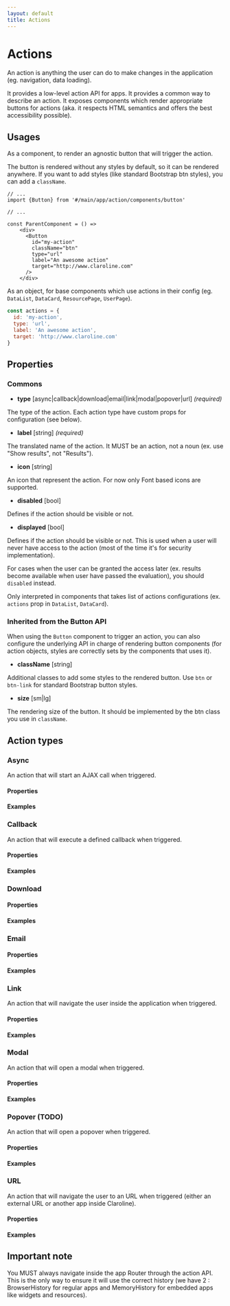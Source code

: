 ```yaml
---
layout: default
title: Actions
---
```


# Actions

An action is anything the user can do to make changes in the application (eg. navigation, data loading).

It provides a low-level action API for apps.
It provides a common way to describe an action.
It exposes components which render appropriate buttons for actions 
(aka. it respects HTML semantics and offers the best accessibility possible).


## Usages

As a component, to render an agnostic button that will trigger the action.

The button is rendered without any styles by default, so it can be rendered anywhere.
If you want to add styles (like standard Bootstrap btn styles), you can add a `className`.

```JSX
// ...
import {Button} from '#/main/app/action/components/button'

// ...

const ParentComponent = () =>
    <div>
      <Button
        id="my-action"
        className="btn"
        type="url"
        label="An awesome action"
        target="http://www.claroline.com"
      />
    </div>

```

As an object, for base components which use actions in their config (eg. `DataList`, `DataCard`, `ResourcePage`, `UserPage`).

```js
const actions = {
  id: 'my-action',
  type: 'url',
  label: 'An awesome action',
  target: 'http://www.claroline.com'
}
```


## Properties

### Commons

- **type** [async\|callback\|download\|email\|link\|modal\|popover\|url] _(required)_

The type of the action. Each action type have custom props for configuration (see below).


- **label** [string] _(required)_

The translated name of the action. It MUST be an action, not a noun (ex. use "Show results", not "Results").


- **icon** [string]

An icon that represent the action. For now only Font based icons are supported.

- **disabled** [bool]

Defines if the action should be visible or not.


- **displayed** [bool]

Defines if the action should be visible or not.
This is used when a user will never have access to the action (most of the time it's for security implementation).

For cases when the user can be granted the access later (ex. results become available when user have passed the evaluation), you should `disabled` instead. 

Only interpreted in components that takes list of actions configurations (ex. `actions` prop in `DataList`, `DataCard`).


### Inherited from the Button API
When using the `Button` component to trigger an action, you can also configure the underlying API
in charge of rendering button components (for action objects, styles are correctly sets by the components that uses it).

- **className** [string]

Additional classes to add some styles to the rendered button. Use `btn` or `btn-link` for standard Bootstrap button styles.

- **size** [sm|lg]

The rendering size of the button. It should be implemented by the btn class you use in `className`.


## Action types

### Async
An action that will start an AJAX call when triggered.

#### Properties

#### Examples


### Callback
An action that will execute a defined callback when triggered.

#### Properties

#### Examples


### Download

#### Properties

#### Examples


### Email

#### Properties

#### Examples


### Link
An action that will navigate the user inside the application when triggered.

#### Properties

#### Examples


### Modal
An action that will open a modal when triggered.

#### Properties

#### Examples


### Popover (TODO)
An action that will open a popover when triggered.

#### Properties

#### Examples


### URL
An action that will navigate the user to an URL when triggered (either an external URL or another app inside Claroline).

#### Properties

#### Examples


## Important note

You MUST always navigate inside the app Router through the action API. This is the only way to ensure it will use the correct history (we have 2 : BrowserHistory for regular apps and MemoryHistory for embedded apps like widgets and resources).
